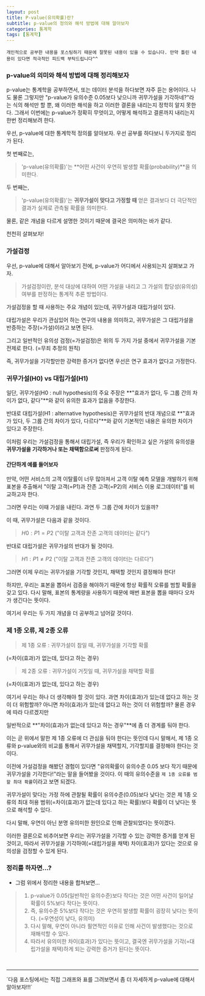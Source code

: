 ```yaml
---
layout: post
title: P-value(유의확률)란?
subtitle: p-value의 정의와 해석 방법에 대해 알아보자
categories: 통계학
tags: [통계학]
---
```


`개인적으로 공부한 내용을 포스팅하기 때문에 잘못된 내용이 있을 수 있습니다. 만약 틀린 내용이 있다면 적극적인 피드백 부탁드립니다^^`


### p-value의 의미와 해석 방법에 대해 정리해보자

p-value는 통계학을 공부하면서, 또는 데이터 분석을 하다보면 자주 듣는 용어이다. 나도 물론 그렇지만 "p-value가 유의수준 0.05보다 낮으니까 귀무가설을 기각하네?"라는 식의 해석만 할 뿐, 왜 이러한 해석을 하고 이러한 결론을 내리는지 정학히 알지 못한다. 그래서 이번에는 p-value가 정확히 무엇이고, 어떻게 해석하고 결론까지 내리는지 한번 정리해보려 한다.

우선, p-value에 대한 통계학적 정의를 알아보자. 우선 공부를 하다보니 두가지로 정리가 된다.

첫 번째로는,
> 'p-value(유의확률)'는 **어떤 사건이 우연히 발생할 확률(probability)**을 의미한다.

두 번째는,
> 'p-value(유의확률)'는 **귀무가설이 맞다고 가정할 때** 얻은 결과보다 더 극단적인 결과가 실제로 관측될 확률을 의미한다.

물론, 같은 개념을 다르게 설명한 것이기 때문에 결국은 의미하는 바가 같다.

천천히 살펴보자!




### 가설검정

우선, p-value에 대해서 알아보기 전에, p-value가 어디에서 사용되는지 살펴보고 가자.

> 가설검정이란, 분석 대상에 대하여 어떤 가설을 내리고 그 가설의 합당성(유의성) 여부를 판정하는 통계적 추론 방법이다.

가설검정을 할 때 사용하는 주요 개념이 있는데, 귀무가설과 대립가설이 있다.

대립가설은 우리가 관심있어 하는 연구의 내용을 의미하고, 귀무가설은 그 대립가설을 반증하는 주장(=가설)이라고 보면 된다.

그리고 일반적인 유의성 검정(=가설검정)은 위의 두 가지 가설 중에서 귀무가설을 기본 전제로 한다. (=무죄 추정의 원칙)

즉, 귀무가설을 기각할만한 강력한 증거가 없다면 우선은 연구 효과가 없다고 가정한다.



### 귀무가설(H0) vs 대립가설(H1)

일단, 귀무가설(H0 : null hypothesis)의 주요 주장은 **"효과가 없다, 두 그룹 간의 차이가 없다, 같다"**와 같이 유의한 효과가 없음을 주장한다.

반대로 대립가설(H1 : alternative hypothesis)은 귀무가설의 반대 개념으로 **"효과가 있다, 두 그룹 간의 차이가 있다, 다르다"**와 같이 기본적인 내용은 유의한 차이가 있다고 주장한다.

이처럼 우리는 가설검정을 통해서 대립가설, 즉 우리가 확인하고 싶은 가설의 유의성을 **귀무가설을 기각하거나 또는 채택함으로써** 판정하게 된다.

#### 간단하게 예를 들어보자
만약, 어떤 서비스의 고객 이탈률이 너무 많아져서 고객 이탈 예측 모델을 개발하기 위해 표본을 추출해서 "이탈 고객(=P1)과 잔존 고객(=P2)의 서비스 이용 로그데이터"를 비교하고자 한다.

그러면 우리는 이때 가설을 내린다. 과연 두 그룹 간에 차이가 있을까?

이 때, 귀무가설은 다음과 같을 것이다.
> $H0 : P1 = P2$ ("이탈 고객과 잔존 고객의 데이터는 같다")

반대로 대립가설은 귀무가설의 반대가 될 것이다.
> $H1 : P1 \ne P2$ ("이탈 고객과 잔존 고객의 데이터는 다르다")

그러면 이제 우리는 귀무가설을 기각할 것인지, 채택할 것인지 결정해야 한다!

하지만, 우리는 표본을 뽑아서 검증을 해야하기 때문에 항상 확률적 오류를 범할 확률을 갖고 있다. 다시 말해, 표본의 통계량을 사용하기 때문에 매번 표본을 뽑을 때마다 오차가 생긴다는 뜻이다.

여기서 우리는 두 가지 개념을 더 공부하고 넘어갈 것이다.




### 제 1종 오류, 제 2종 오류

> 제 1종 오류 : 귀무가설이 참일 때, 귀무가설을 기각할 확률

(=차이(효과)가 없는데, 있다고 하는 경우)

> 제 2종 오류 : 귀무가설이 거짓일 때, 귀무가설을 채택할 확률

(=차이(효과)가 없는데, 있다고 하는 경우)

여기서 우리는 하나 더 생각해야 할 것이 있다. 과연 차이(효과)가 있는데 없다고 하는 것이 더 위험할까? 아니면 차이(효과)가 있는데 없다고 하는 것이 더 위험할까? 물론 경우에 따라 다르겠지만

일반적으로 **"차이(효과)가 없는데 있다고 하는 경우"**에 좀 더 경계를 둬야 한다.

이는 곧 위에서 말한 제 1종 오류에 더 관심을 둬야 한다는 뜻인데 다시 말해서, 제 1종 오류와 p-value와의 비교를 통해서 귀무가설을 채택할지, 기각할지를 결정해야 한다는 것이다.

이전에 가설검정을 해봤던 경험이 있다면 "유의확률이 유의수준 0.05 보다 작기 때문에 귀무가설을 기각한다!"라는 말을 들어봤을 것이다. 이 때의 유의수준을 `제 1종 오류를 범할 최대 확률`이라고 보면 되겠다.

귀무가설이 맞다는 가정 하에 관찰될 확률이 유의수준(0.05)보다 낮다는 것은 제 1종 오류의 최대 허용 범위(=차이(효과)가 없는데 있다고 하는 확률)보다 확률이 더 낮다는 뜻으로 해석할 수 있다.

다시 말해, 우연이 아닌 분명 유의미한 원인으로 인해 관찰되었다는 뜻이겠다.

이러한 결론으로 비추어보면 우리는 귀무가설을 기각할 수 있는 강력한 증거를 얻게 된 것이고, 따라서 귀무가설을 기각하여(=대립가설을 채택) 차이(효과)가 있다는 것으로 유의성을 검정할 수 있게 된다.




### 정리를 하자면...?

* 그럼 위에서 정리한 내용을 합쳐보면...

> 1. p-value가 0.05(일반적인 유의수준)보다 작다는 것은 어떤 사건이 일어날 확률이 5%보다 작다는 뜻이다.
> 2. 즉, 유의수준 5%보다 작다는 것은 우연히 발생할 확률이 굉장히 낮다는 뜻이다. (=우연성이 낮다, 유의미)
> 3. 다시 말해, 우연이 아니라 필연적인 이유로 인해 사건이 발생했다는 것으로 재해석할 수 있다.
> 4. 따라서 유의미한 차이(효과)가 있다는 뜻이고, 결국엔 귀무가설을 기각(=대립가설을 채택)하게 되는 강력한 증거가 된다는 뜻이다.


<br>
<hr>
`다음 포스팅에서는 직접 그래프와 표를 그려보면서 좀 더 자세하게 p-value에 대해서 알아보자!!!`